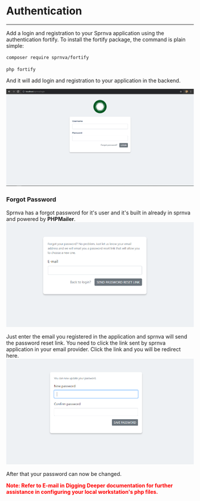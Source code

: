# Authentication
---
Add a login and registration to your Sprnva application using the authentication fortify. To install the fortify package, the command is plain simple:
```
composer require sprnva/fortify

php fortify
```
And it will add login and registration to your application in the backend.

![alt text](public/storage/images/login.png)

### Forgot Password
Sprnva has a forgot password for it's user and it's built in already in sprnva and powered by **PHPMailer**.
![alt text](public/storage/images/forgot-password.png)

Just enter the email you registered in the application and sprnva will send the password reset link. You need to click the link sent by sprnva application in your email provider. Click the link and you will be redirect here.
![alt text](public/storage/images/reset-password.png)

After that your password can now be changed.

<span style="color:red">**Note: Refer to E-mail in Digging Deeper documentation for further assistance in configuring your local workstation's php files.**</span>